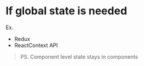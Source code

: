 # If global state is needed

Ex.

- Redux
- ReactContext API

> PS. Component level state stays in components
